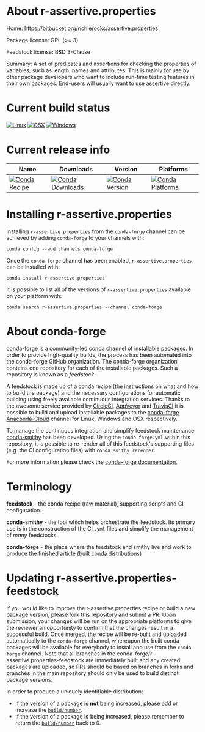 About r-assertive.properties
============================

Home: https://bitbucket.org/richierocks/assertive.properties

Package license: GPL (>= 3)

Feedstock license: BSD 3-Clause

Summary: A set of predicates and assertions for checking the properties of variables, such as length, names and attributes.  This is mainly for use by other package developers who want to include run-time testing features in their own packages.  End-users will usually want to use assertive directly.



Current build status
====================

[![Linux](https://img.shields.io/circleci/project/github/conda-forge/r-assertive.properties-feedstock/master.svg?label=Linux)](https://circleci.com/gh/conda-forge/r-assertive.properties-feedstock)
[![OSX](https://img.shields.io/travis/conda-forge/r-assertive.properties-feedstock/master.svg?label=macOS)](https://travis-ci.org/conda-forge/r-assertive.properties-feedstock)
[![Windows](https://img.shields.io/appveyor/ci/conda-forge/r-assertive.properties-feedstock/master.svg?label=Windows)](https://ci.appveyor.com/project/conda-forge/r-assertive-properties-feedstock/branch/master)

Current release info
====================

| Name | Downloads | Version | Platforms |
| --- | --- | --- | --- |
| [![Conda Recipe](https://img.shields.io/badge/recipe-r--assertive.properties-green.svg)](https://anaconda.org/conda-forge/r-assertive.properties) | [![Conda Downloads](https://img.shields.io/conda/dn/conda-forge/r-assertive.properties.svg)](https://anaconda.org/conda-forge/r-assertive.properties) | [![Conda Version](https://img.shields.io/conda/vn/conda-forge/r-assertive.properties.svg)](https://anaconda.org/conda-forge/r-assertive.properties) | [![Conda Platforms](https://img.shields.io/conda/pn/conda-forge/r-assertive.properties.svg)](https://anaconda.org/conda-forge/r-assertive.properties) |

Installing r-assertive.properties
=================================

Installing `r-assertive.properties` from the `conda-forge` channel can be achieved by adding `conda-forge` to your channels with:

```
conda config --add channels conda-forge
```

Once the `conda-forge` channel has been enabled, `r-assertive.properties` can be installed with:

```
conda install r-assertive.properties
```

It is possible to list all of the versions of `r-assertive.properties` available on your platform with:

```
conda search r-assertive.properties --channel conda-forge
```


About conda-forge
=================

conda-forge is a community-led conda channel of installable packages.
In order to provide high-quality builds, the process has been automated into the
conda-forge GitHub organization. The conda-forge organization contains one repository
for each of the installable packages. Such a repository is known as a *feedstock*.

A feedstock is made up of a conda recipe (the instructions on what and how to build
the package) and the necessary configurations for automatic building using freely
available continuous integration services. Thanks to the awesome service provided by
[CircleCI](https://circleci.com/), [AppVeyor](https://www.appveyor.com/)
and [TravisCI](https://travis-ci.org/) it is possible to build and upload installable
packages to the [conda-forge](https://anaconda.org/conda-forge)
[Anaconda-Cloud](https://anaconda.org/) channel for Linux, Windows and OSX respectively.

To manage the continuous integration and simplify feedstock maintenance
[conda-smithy](https://github.com/conda-forge/conda-smithy) has been developed.
Using the ``conda-forge.yml`` within this repository, it is possible to re-render all of
this feedstock's supporting files (e.g. the CI configuration files) with ``conda smithy rerender``.

For more information please check the [conda-forge documentation](https://conda-forge.org/docs/).

Terminology
===========

**feedstock** - the conda recipe (raw material), supporting scripts and CI configuration.

**conda-smithy** - the tool which helps orchestrate the feedstock.
                   Its primary use is in the construction of the CI ``.yml`` files
                   and simplify the management of *many* feedstocks.

**conda-forge** - the place where the feedstock and smithy live and work to
                  produce the finished article (built conda distributions)


Updating r-assertive.properties-feedstock
=========================================

If you would like to improve the r-assertive.properties recipe or build a new
package version, please fork this repository and submit a PR. Upon submission,
your changes will be run on the appropriate platforms to give the reviewer an
opportunity to confirm that the changes result in a successful build. Once
merged, the recipe will be re-built and uploaded automatically to the
`conda-forge` channel, whereupon the built conda packages will be available for
everybody to install and use from the `conda-forge` channel.
Note that all branches in the conda-forge/r-assertive.properties-feedstock are
immediately built and any created packages are uploaded, so PRs should be based
on branches in forks and branches in the main repository should only be used to
build distinct package versions.

In order to produce a uniquely identifiable distribution:
 * If the version of a package **is not** being increased, please add or increase
   the [``build/number``](https://conda.io/docs/user-guide/tasks/build-packages/define-metadata.html#build-number-and-string).
 * If the version of a package **is** being increased, please remember to return
   the [``build/number``](https://conda.io/docs/user-guide/tasks/build-packages/define-metadata.html#build-number-and-string)
   back to 0.
